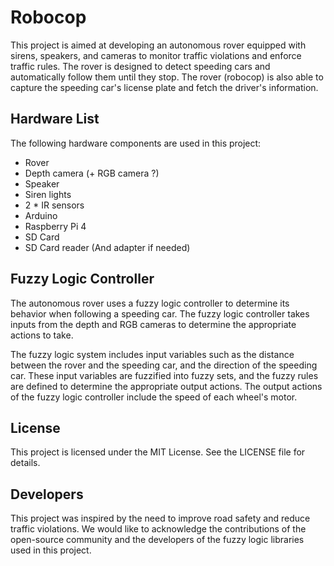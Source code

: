 # Robocop
This project is aimed at developing an autonomous rover equipped with sirens, speakers,
and cameras to monitor traffic violations and enforce traffic rules. The rover is designed
to detect speeding cars and automatically follow them until they stop. The rover (robocop) is also able to capture
the speeding car's license plate and fetch the driver's information.

## Hardware List
The following hardware components are used in this project:

- Rover
- Depth camera (+ RGB camera ?)
- Speaker
- Siren lights
- 2 * IR sensors
- Arduino
- Raspberry Pi 4
- SD Card
- SD Card reader (And adapter if needed)


## Fuzzy Logic Controller
The autonomous rover uses a fuzzy logic controller to determine its behavior when following a speeding car.
The fuzzy logic controller takes inputs from the depth and RGB cameras to determine the appropriate actions to take.

The fuzzy logic system includes input variables such as the distance between the rover and the speeding car, 
and the direction of the speeding car. These input variables are fuzzified
into fuzzy sets, and the fuzzy rules are defined to determine the appropriate output actions.
The output actions of the fuzzy logic controller include the speed of each wheel's motor.


## License
This project is licensed under the MIT License. See the LICENSE file for details.

## Developers
This project was inspired by the need to improve road safety and reduce traffic violations. We would like to acknowledge the contributions of the open-source community and the developers of the fuzzy logic libraries used in this project.



